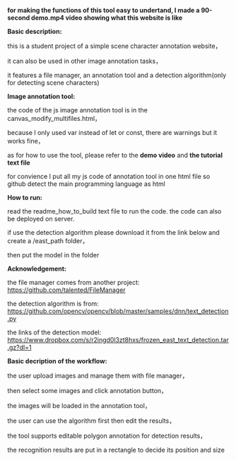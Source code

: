 **for making the functions of this tool easy to undertand, I made a 90-second demo.mp4 video showing what this website is like**


**Basic description:**


this is a student project of a simple scene character annotation website，

it can also be used in other image annotation tasks，

it features a file manager, an annotation tool and a detection algorithm(only for detecting scene characters)


**Image annotation tool:**


the code of the js image annotation tool is in the canvas_modify_multifiles.html，

because I only used var instead of let or const, there are warnings but it works fine，

as for how to use the tool, please refer to the **demo video** and **the tutorial text file**

for convience I put all my js code of annotation tool in one html file so github detect the main programming language as html

**How to run:**


read the readme_how_to_build text file to run the code. the code can also be deployed on server. 

if use the detection algorithm please download it from the link below and create a /east_path folder，

then put the model in the folder


**Acknowledgement:**


the file manager comes from another project: https://github.com/talented/FileManager

the detection algorithm is from: https://github.com/opencv/opencv/blob/master/samples/dnn/text_detection.py

the links of the detection model: https://www.dropbox.com/s/r2ingd0l3zt8hxs/frozen_east_text_detection.tar.gz?dl=1


**Basic decription of the workflow:**


the user upload images and manage them with file manager，

then select some images and click annotation button，

the images will be loaded in the annotation tool，

the user can use the algorithm first then edit the results，

the tool supports editable polygon annotation for detection results，

the recognition results are put in a rectangle to decide its position and size


 

